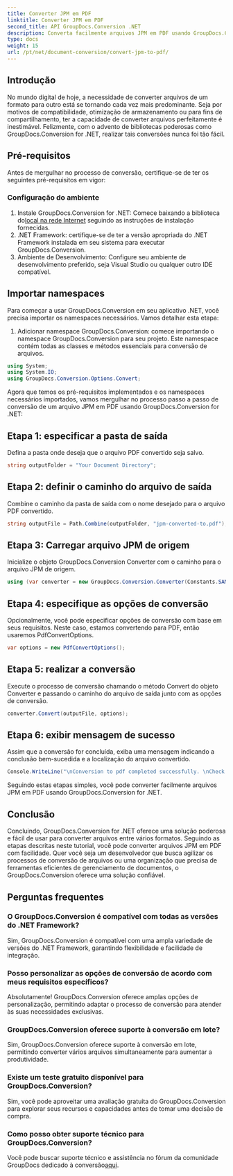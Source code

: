 ```yaml
---
title: Converter JPM em PDF
linktitle: Converter JPM em PDF
second_title: API GroupDocs.Conversion .NET
description: Converta facilmente arquivos JPM em PDF usando GroupDocs.Conversion for .NET. Simplifique seus processos de conversão de arquivos com facilidade.
type: docs
weight: 15
url: /pt/net/document-conversion/convert-jpm-to-pdf/
---
```

## Introdução
No mundo digital de hoje, a necessidade de converter arquivos de um formato para outro está se tornando cada vez mais predominante. Seja por motivos de compatibilidade, otimização de armazenamento ou para fins de compartilhamento, ter a capacidade de converter arquivos perfeitamente é inestimável. Felizmente, com o advento de bibliotecas poderosas como GroupDocs.Conversion for .NET, realizar tais conversões nunca foi tão fácil.
## Pré-requisitos
Antes de mergulhar no processo de conversão, certifique-se de ter os seguintes pré-requisitos em vigor:
### Configuração do ambiente
1.  Instale GroupDocs.Conversion for .NET: Comece baixando a biblioteca do[local na rede Internet](https://releases.groupdocs.com/conversion/net/) seguindo as instruções de instalação fornecidas.
2. .NET Framework: certifique-se de ter a versão apropriada do .NET Framework instalada em seu sistema para executar GroupDocs.Conversion.
3. Ambiente de Desenvolvimento: Configure seu ambiente de desenvolvimento preferido, seja Visual Studio ou qualquer outro IDE compatível.

## Importar namespaces
Para começar a usar GroupDocs.Conversion em seu aplicativo .NET, você precisa importar os namespaces necessários. Vamos detalhar esta etapa:

1. Adicionar namespace GroupDocs.Conversion: comece importando o namespace GroupDocs.Conversion para seu projeto. Este namespace contém todas as classes e métodos essenciais para conversão de arquivos.
```csharp
using System;
using System.IO;
using GroupDocs.Conversion.Options.Convert;
```

Agora que temos os pré-requisitos implementados e os namespaces necessários importados, vamos mergulhar no processo passo a passo de conversão de um arquivo JPM em PDF usando GroupDocs.Conversion for .NET:

## Etapa 1: especificar a pasta de saída
Defina a pasta onde deseja que o arquivo PDF convertido seja salvo.
```csharp
string outputFolder = "Your Document Directory";
```
## Etapa 2: definir o caminho do arquivo de saída
Combine o caminho da pasta de saída com o nome desejado para o arquivo PDF convertido.
```csharp
string outputFile = Path.Combine(outputFolder, "jpm-converted-to.pdf");
```
## Etapa 3: Carregar arquivo JPM de origem
Inicialize o objeto GroupDocs.Conversion Converter com o caminho para o arquivo JPM de origem.
```csharp
using (var converter = new GroupDocs.Conversion.Converter(Constants.SAMPLE_JPM))
```
## Etapa 4: especifique as opções de conversão
Opcionalmente, você pode especificar opções de conversão com base em seus requisitos. Neste caso, estamos convertendo para PDF, então usaremos PdfConvertOptions.
```csharp
var options = new PdfConvertOptions();
```
## Etapa 5: realizar a conversão
Execute o processo de conversão chamando o método Convert do objeto Converter e passando o caminho do arquivo de saída junto com as opções de conversão.
```csharp
converter.Convert(outputFile, options);
```
## Etapa 6: exibir mensagem de sucesso
Assim que a conversão for concluída, exiba uma mensagem indicando a conclusão bem-sucedida e a localização do arquivo convertido.
```csharp
Console.WriteLine("\nConversion to pdf completed successfully. \nCheck output in {0}", outputFolder);
```
Seguindo estas etapas simples, você pode converter facilmente arquivos JPM em PDF usando GroupDocs.Conversion for .NET.

## Conclusão
Concluindo, GroupDocs.Conversion for .NET oferece uma solução poderosa e fácil de usar para converter arquivos entre vários formatos. Seguindo as etapas descritas neste tutorial, você pode converter arquivos JPM em PDF com facilidade. Quer você seja um desenvolvedor que busca agilizar os processos de conversão de arquivos ou uma organização que precisa de ferramentas eficientes de gerenciamento de documentos, o GroupDocs.Conversion oferece uma solução confiável.
## Perguntas frequentes
### O GroupDocs.Conversion é compatível com todas as versões do .NET Framework?
Sim, GroupDocs.Conversion é compatível com uma ampla variedade de versões do .NET Framework, garantindo flexibilidade e facilidade de integração.
### Posso personalizar as opções de conversão de acordo com meus requisitos específicos?
Absolutamente! GroupDocs.Conversion oferece amplas opções de personalização, permitindo adaptar o processo de conversão para atender às suas necessidades exclusivas.
### GroupDocs.Conversion oferece suporte à conversão em lote?
Sim, GroupDocs.Conversion oferece suporte à conversão em lote, permitindo converter vários arquivos simultaneamente para aumentar a produtividade.
### Existe um teste gratuito disponível para GroupDocs.Conversion?
Sim, você pode aproveitar uma avaliação gratuita do GroupDocs.Conversion para explorar seus recursos e capacidades antes de tomar uma decisão de compra.
### Como posso obter suporte técnico para GroupDocs.Conversion?
 Você pode buscar suporte técnico e assistência no fórum da comunidade GroupDocs dedicado à conversão[aqui](https://forum.groupdocs.com/c/conversion/11).